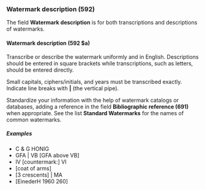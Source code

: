 ### Watermark description (592)

The field **Watermark description** is for both transcriptions and descriptions of watermarks.

#### Watermark description (592 $a)

Transcribe or describe the watermark uniformly and in English. Descriptions should be entered in square brackets while transcriptions, such as letters, should be entered directly.

Small capitals, ciphers/initials, and years must be transcribed exactly. Indicate line breaks with **\|** (the vertical pipe).

Standardize your information with the help of watermark catalogs or databases, adding a reference in the field **Bibliographic reference (691)** when appropriate. See the list **Standard Watermarks** for the names of common watermarks.

##### Examples

- C & G HONIG
- GFA \| VB [GFA above VB]
- IV [countermark:] VI
- [coat of arms]
- [3 crescents] \| MA
- [EinederH 1960 260]
